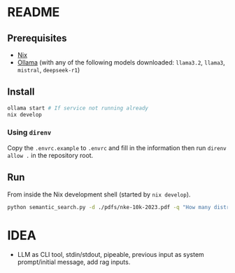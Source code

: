 # README

## Prerequisites

- [Nix](https://nixos.org/)
- [Ollama](https://ollama.com/) (with any of the following models downloaded: `llama3.2`, `llama3`, `mistral`, `deepseek-r1`)

## Install

```bash
ollama start # If service not running already
nix develop
```

### Using `direnv`

Copy the `.envrc.example` to `.envrc` and fill in the information then run `direnv allow .` in the repository root.

## Run

From inside the Nix development shell (started by `nix develop`).

```bash
python semantic_search.py -d ./pdfs/nke-10k-2023.pdf -q "How many distribution centers does Nike have in the US?"
```

# IDEA
- LLM as CLI tool, stdin/stdout, pipeable, previous input as system prompt/initial message, add rag inputs.
